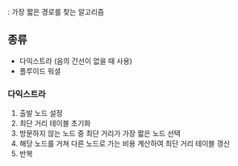 : 가장 짧은 경로를 찾는 알고리즘

## 종류
* 다익스트라 (음의 간선이 없을 때 사용)
* 플루이드 워셜 

### 다익스트라
1. 출발 노드 설정
2. 최단 거리 테이블 초기화
3. 방문하지 않는 노드 중 최단 거리가 가장 짧은 노드 선택
4. 해당 노드를 거쳐 다른 노드로 가는 비용 계산하여 최단 거리 테이블 갱신
5. 반복

